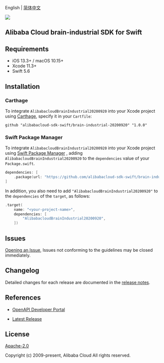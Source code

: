 English | [简体中文](README-CN.md)

![](https://aliyunsdk-pages.alicdn.com/icons/AlibabaCloud.svg)

## Alibaba Cloud brain-industrial SDK for Swift

## Requirements

- iOS 13.3+ / macOS 10.15+
- Xcode 11.3+
- Swift 5.6

## Installation

### Carthage

To integrate `AlibabacloudBrainIndustrial20200920` into your Xcode project using [Carthage](https://github.com/Carthage/Carthage), specify it in your `Cartfile`:

```ogdl
github "alibabacloud-sdk-swift/brain-industrial-20200920" "1.0.0"
```

### Swift Package Manager

To integrate `AlibabacloudBrainIndustrial20200920` into your Xcode project using [Swift Package Manager](https://swift.org/package-manager/) , adding `AlibabacloudBrainIndustrial20200920` to the `dependencies` value of your `Package.swift`.

```swift
dependencies: [
    .package(url: "https://github.com/alibabacloud-sdk-swift/brain-industrial-20200920.git", from: "1.0.0")
]
```

In addition, you also need to add `"AlibabacloudBrainIndustrial20200920"` to the `dependencies` of the `target`, as follows:

```swift
.target(
    name: "<your-project-name>",
    dependencies: [
        "AlibabacloudBrainIndustrial20200920",
    ])
```

## Issues

[Opening an Issue](https://github.com/alibabacloud-sdk-swift/brain-industrial-20200920/issues/new), Issues not conforming to the guidelines may be closed immediately.

## Changelog

Detailed changes for each release are documented in the [release notes](./ChangeLog.txt).

## References

* [OpenAPI Developer Portal](https://next.api.alibabacloud.com/home)
- [Latest Release](https://github.com/alibabacloud-sdk-swift/brain-industrial-20200920)

## License

[Apache-2.0](http://www.apache.org/licenses/LICENSE-2.0)

Copyright (c) 2009-present, Alibaba Cloud All rights reserved.
